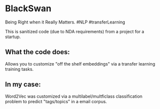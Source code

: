# BlackSwan
Being Right when it Really Matters. #NLP #transferLearning


This is sanitized code (due to NDA requirements) from a project for a startup. 

## What the code does:
Allows you to customize "off the shelf embeddings" via a transfer learning training tasks.

## In my case: 
Word2Vec was customized via a multilabel/multficlass classification problem to predict "tags/topics" in a email corpus.
